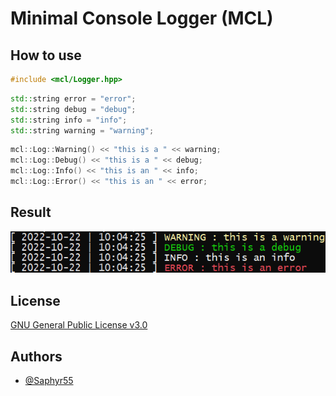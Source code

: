 
# Minimal Console Logger (MCL)


## How to use

```cpp
#include <mcl/Logger.hpp>
```

```cpp
std::string error = "error";
std::string debug = "debug";
std::string info = "info";
std::string warning = "warning";
```

```cpp
mcl::Log::Warning() << "this is a " << warning;
mcl::Log::Debug() << "this is a " << debug;
mcl::Log::Info() << "this is an " << info;
mcl::Log::Error() << "this is an " << error;
```


## Result

![console result](https://github.com/Saphyr55/MCL/blob/master/res/result.png)


## License

[GNU General Public License v3.0](https://choosealicense.com/licenses/gpl-3.0/)


## Authors

- [@Saphyr55](https://www.github.com/Saphyr55)

